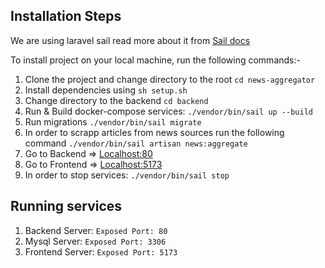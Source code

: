 ## Installation Steps
We are using laravel sail read more about it from [Sail docs](https://laravel.com/docs/11.x/sail)

To install project on your local machine, run the following commands:-

1. Clone the project and change directory to the root `cd news-aggregator` 
2. Install dependencies using `sh setup.sh`
3. Change directory to the backend `cd backend`
4. Run & Build docker-compose services: `./vendor/bin/sail up --build`
5. Run migrations `./vendor/bin/sail migrate`
6. In order to scrapp articles from news sources run the following command `./vendor/bin/sail artisan news:aggregate`
7. Go to Backend => [Localhost:80](http://localhost:80/)
8. Go to Frontend => [Localhost:5173](http://localhost:5173/)
9. In order to stop services: `./vendor/bin/sail stop`

## Running services
1. Backend Server:  `Exposed Port: 80`
2. Mysql Server: `Exposed Port: 3306`
3. Frontend Server: `Exposed Port: 5173`

